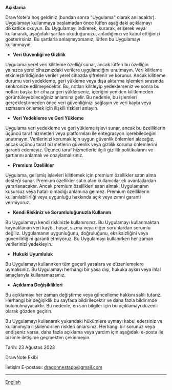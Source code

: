 **Açıklama**

DrawNote'a hoş geldiniz (bundan sonra "Uygulama" olarak anılacaktır). Uygulamayı kullanmaya başlamadan önce lütfen aşağıdaki açıklamayı dikkatlice okuyun. Bu Uygulamayı indirerek, kurarak, erişerek veya kullanarak, aşağıdaki şartları okuduğunuzu, anladığınızı ve kabul ettiğinizi gösterirsiniz. Bu şartlarla anlaşmıyorsanız, lütfen bu Uygulamayı kullanmayın.

- **Veri Güvenliği ve Gizlilik**

Uygulama yerel veri kilitleme özelliği sunar, ancak lütfen bu özelliğin yalnızca yerel cihazınızdaki verilere uygulandığını unutmayın. Veri kilitleme etkinleştirildiğinde veriler yerel cihazda şifrelenir ve korunur. Ancak kilitleme durumu veri yedekleme, geri yükleme veya dışa aktarma işlemleri sırasında senkronize edilmeyecektir. Bu, notları kilitleyip yedeklerseniz ve sonra bu notları başka bir cihaza geri yüklerseniz, içeriğini yeniden kilitlemeden görüntüleyebileceğiniz anlamına gelir. Bu nedenle, bu işlemleri gerçekleştirmeden önce veri güvenliğinizi sağlayın ve veri kaybı veya sızmasını önlemek için ilişkili riskleri anlayın.

- **Veri Yedekleme ve Geri Yükleme**

Uygulama veri yedekleme ve geri yükleme işlevi sunar, ancak bu özelliklerin üçüncü taraf hizmetleri veya platformları ile entegrasyon içerebileceğini unutmayın. Verilerinizi korumak için uygun güvenlik önlemleri alacağız, ancak üçüncü taraf hizmetlerin güvenlik veya gizlilik koruma önlemlerini garanti edemeyiz. Üçüncü taraf hizmetlerle ilgili gizlilik politikalarını ve şartlarını anlamalı ve onaylamalısınız.

- **Premium Özellikler**

Uygulama, gelişmiş işlevleri kilitlemek için premium özellikler satın alma desteği sunar. Premium özellikler satın alan kullanıcılar ek avantajlardan yararlanacaktır. Ancak premium özellikleri satın almak, Uygulamanın kusursuz veya hatalı olmadığı anlamına gelmez. Premium özelliklerin kullanılabilirliği veya uygunluğu hakkında açık veya zımni garanti vermiyoruz.

- **Kendi Riskiniz ve Sorumluluğunuzla Kullanım**

Bu Uygulamayı kendi riskinizle kullanırsınız. Bu Uygulamayı kullanmaktan kaynaklanan veri kaybı, hasar, sızma veya diğer sorunlardan sorumlu değiliz. Uygulamanın uygunluğunu, doğruluğunu, eksiksizliğini veya güvenilirliğini garanti etmiyoruz. Bu Uygulamayı kullanırken her zaman verilerinizi yedekleyin.

- **Hukuki Uyumluluk**

Bu Uygulamayı kullanırken tüm geçerli yasalara ve düzenlemelere uymalısınız. Bu Uygulamayı herhangi bir yasa dışı, hukuka aykırı veya ihlal amaçlarıyla kullanamazsınız.

- **Açıklama Değişiklikleri**

Bu açıklamayı her zaman değiştirme veya güncelleme hakkını saklı tutarız. Herhangi bir değişiklik bu sayfada bildirilecektir ve daha fazla bildirimde bulunulmayacaktır. Bu nedenle, en son bilgiler için bu açıklamayı düzenli olarak gözden geçirin.

Bu Uygulamayı kullanarak yukarıdaki hükümlere uymayı kabul edersiniz ve kullanımıyla ilişkilendirilen riskleri anlarsınız. Herhangi bir sorunuz veya endişeniz varsa, daha fazla açıklama veya yardım için aşağıdaki e-posta ile bizimle iletişime geçmekten çekinmeyin.

Tarih: 23 Ağustos 2023

DrawNote Ekibi

İletişim E-postası: dragonnestapp@gmail.com

----
[English](https://1993hzw.github.io/dragonnest/drawnote/disclaimer)